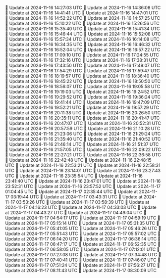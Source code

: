 🔄 Update at 2024-11-16 14:27:03 UTC
🔄 Update at 2024-11-16 14:36:08 UTC
🔄 Update at 2024-11-16 14:41:41 UTC
🔄 Update at 2024-11-16 14:47:01 UTC
🔄 Update at 2024-11-16 14:52:22 UTC
🔄 Update at 2024-11-16 14:57:25 UTC
🔄 Update at 2024-11-16 15:10:22 UTC
🔄 Update at 2024-11-16 15:26:56 UTC
🔄 Update at 2024-11-16 15:35:40 UTC
🔄 Update at 2024-11-16 15:41:34 UTC
🔄 Update at 2024-11-16 15:46:44 UTC
🔄 Update at 2024-11-16 15:52:08 UTC
🔄 Update at 2024-11-16 15:57:34 UTC
🔄 Update at 2024-11-16 16:14:08 UTC
🔄 Update at 2024-11-16 16:34:35 UTC
🔄 Update at 2024-11-16 16:46:32 UTC
🔄 Update at 2024-11-16 16:52:04 UTC
🔄 Update at 2024-11-16 16:57:22 UTC
🔄 Update at 2024-11-16 17:09:10 UTC
🔄 Update at 2024-11-16 17:24:55 UTC
🔄 Update at 2024-11-16 17:32:16 UTC
🔄 Update at 2024-11-16 17:38:31 UTC
🔄 Update at 2024-11-16 17:43:50 UTC
🔄 Update at 2024-11-16 17:49:07 UTC
🔄 Update at 2024-11-16 17:54:29 UTC
🔄 Update at 2024-11-16 17:59:47 UTC
🔄 Update at 2024-11-16 18:19:57 UTC
🔄 Update at 2024-11-16 18:36:40 UTC
🔄 Update at 2024-11-16 18:45:22 UTC
🔄 Update at 2024-11-16 18:50:50 UTC
🔄 Update at 2024-11-16 18:56:07 UTC
🔄 Update at 2024-11-16 19:05:58 UTC
🔄 Update at 2024-11-16 19:19:03 UTC
🔄 Update at 2024-11-16 19:24:52 UTC
🔄 Update at 2024-11-16 19:29:52 UTC
🔄 Update at 2024-11-16 19:36:24 UTC
🔄 Update at 2024-11-16 19:41:44 UTC
🔄 Update at 2024-11-16 19:47:09 UTC
🔄 Update at 2024-11-16 19:52:21 UTC
🔄 Update at 2024-11-16 19:57:29 UTC
🔄 Update at 2024-11-16 20:11:38 UTC
🔄 Update at 2024-11-16 20:26:50 UTC
🔄 Update at 2024-11-16 20:35:11 UTC
🔄 Update at 2024-11-16 20:41:47 UTC
🔄 Update at 2024-11-16 20:47:07 UTC
🔄 Update at 2024-11-16 20:52:31 UTC
🔄 Update at 2024-11-16 20:57:59 UTC
🔄 Update at 2024-11-16 21:10:28 UTC
🔄 Update at 2024-11-16 21:23:06 UTC
🔄 Update at 2024-11-16 21:29:24 UTC
🔄 Update at 2024-11-16 21:35:40 UTC
🔄 Update at 2024-11-16 21:40:52 UTC
🔄 Update at 2024-11-16 21:46:14 UTC
🔄 Update at 2024-11-16 21:51:37 UTC
🔄 Update at 2024-11-16 21:57:05 UTC
🔄 Update at 2024-11-16 22:09:22 UTC
🔄 Update at 2024-11-16 22:27:21 UTC
🔄 Update at 2024-11-16 22:36:58 UTC
🔄 Update at 2024-11-16 22:42:48 UTC
🔄 Update at 2024-11-16 22:48:15 UTC
🔄 Update at 2024-11-16 22:53:21 UTC
🔄 Update at 2024-11-16 22:58:31 UTC
🔄 Update at 2024-11-16 23:14:01 UTC
🔄 Update at 2024-11-16 23:27:43 UTC
🔄 Update at 2024-11-16 23:35:54 UTC
🔄 Update at 2024-11-16 23:41:40 UTC
🔄 Update at 2024-11-16 23:47:01 UTC
🔄 Update at 2024-11-16 23:52:31 UTC
🔄 Update at 2024-11-16 23:57:52 UTC
🔄 Update at 2024-11-17 01:04:45 UTC
🔄 Update at 2024-11-17 02:35:44 UTC
🔄 Update at 2024-11-17 03:19:44 UTC
🔄 Update at 2024-11-17 03:43:31 UTC
🔄 Update at 2024-11-17 03:53:26 UTC
🔄 Update at 2024-11-17 03:58:39 UTC
🔄 Update at 2024-11-17 04:16:23 UTC
🔄 Update at 2024-11-17 04:33:03 UTC
🔄 Update at 2024-11-17 04:43:27 UTC
🔄 Update at 2024-11-17 04:49:04 UTC
🔄 Update at 2024-11-17 04:54:17 UTC
🔄 Update at 2024-11-17 04:59:19 UTC
🔄 Update at 2024-11-17 05:15:14 UTC
🔄 Update at 2024-11-17 05:31:35 UTC
🔄 Update at 2024-11-17 05:41:05 UTC
🔄 Update at 2024-11-17 05:46:26 UTC
🔄 Update at 2024-11-17 05:51:43 UTC
🔄 Update at 2024-11-17 05:57:02 UTC
🔄 Update at 2024-11-17 06:14:20 UTC
🔄 Update at 2024-11-17 06:36:14 UTC
🔄 Update at 2024-11-17 06:47:17 UTC
🔄 Update at 2024-11-17 06:52:35 UTC
🔄 Update at 2024-11-17 06:58:05 UTC
🔄 Update at 2024-11-17 07:12:01 UTC
🔄 Update at 2024-11-17 07:27:08 UTC
🔄 Update at 2024-11-17 07:34:48 UTC
🔄 Update at 2024-11-17 07:40:41 UTC
🔄 Update at 2024-11-17 07:46:07 UTC
🔄 Update at 2024-11-17 07:51:24 UTC
🔄 Update at 2024-11-17 07:56:27 UTC
🔄 Update at 2024-11-17 08:11:43 UTC
🔄 Update at 2024-11-17 08:30:09 UTC
